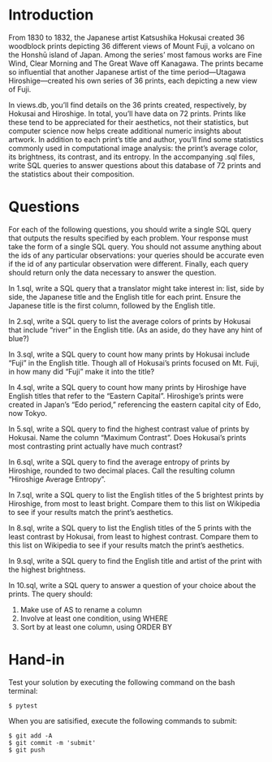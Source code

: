 # Introduction

From 1830 to 1832, the Japanese artist Katsushika Hokusai created 36 
woodblock prints depicting 36 different views of Mount Fuji, a volcano 
on the Honshū island of Japan. Among the series’ most famous works are 
Fine Wind, Clear Morning and The Great Wave off Kanagawa. The prints 
became so influential that another Japanese artist of the time period—Utagawa
Hiroshige—created his own series of 36 prints, each depicting a new view of Fuji.

In views.db, you’ll find details on the 36 prints created, respectively, by 
Hokusai and Hiroshige. In total, you’ll have data on 72 prints. Prints like 
these tend to be appreciated for their aesthetics, not their statistics, but 
computer science now helps create additional numeric insights about artwork. 
In addition to each print’s title and author, you’ll find some statistics 
commonly used in computational image analysis: the print’s average color, 
its brightness, its contrast, and its entropy. In the accompanying .sql files, 
write SQL queries to answer questions about this database of 72 prints and 
the statistics about their composition.

# Questions

For each of the following questions, you should write a single SQL query 
that outputs the results specified by each problem. Your response must take 
the form of a single SQL query. You should not assume anything about the ids 
of any particular observations: your queries should be accurate even if the 
id of any particular observation were different. Finally, each query should 
return only the data necessary to answer the question.

In 1.sql, write a SQL query that a translator might take interest in: list, 
side by side, the Japanese title and the English title for each print. Ensure 
the Japanese title is the first column, followed by the English title.

In 2.sql, write a SQL query to list the average colors of prints by Hokusai that include “river” in the English title. (As an aside, do they have any hint of blue?)

In 3.sql, write a SQL query to count how many prints by Hokusai include “Fuji” in the English title. Though all of Hokusai’s prints focused on Mt. Fuji, in how many did “Fuji” make it into the title?

In 4.sql, write a SQL query to count how many prints by Hiroshige have English titles that refer to the “Eastern Capital”. Hiroshige’s prints were created in Japan’s “Edo period,” referencing the eastern capital city of Edo, now Tokyo.

In 5.sql, write a SQL query to find the highest contrast value of prints by Hokusai. Name the column “Maximum Contrast”. Does Hokusai’s prints most contrasting print actually have much contrast?

In 6.sql, write a SQL query to find the average entropy of prints by Hiroshige, rounded to two decimal places. Call the resulting column “Hiroshige Average Entropy”.

In 7.sql, write a SQL query to list the English titles of the 5 brightest prints by Hiroshige, from most to least bright. Compare them to this list on Wikipedia to see if your results match the print’s aesthetics.

In 8.sql, write a SQL query to list the English titles of the 5 prints with the least contrast by Hokusai, from least to highest contrast. Compare them to this list on Wikipedia to see if your results match the print’s aesthetics.

In 9.sql, write a SQL query to find the English title and artist of the print with the highest brightness.

In 10.sql, write a SQL query to answer a question of your choice about the prints. The query should:

  1. Make use of AS to rename a column
  1. Involve at least one condition, using WHERE
  1. Sort by at least one column, using ORDER BY
# Hand-in

Test your solution by executing the following command on the bash terminal:

```shell
$ pytest
```

When you are satisified, execute the following commands to submit:

```shell
$ git add -A
$ git commit -m 'submit'
$ git push
```

